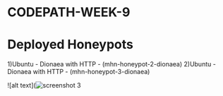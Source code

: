 # CODEPATH-WEEK-9

# Deployed Honeypots

1)Ubuntu - Dionaea with HTTP - (mhn-honeypot-2-dionaea)
2)Ubuntu - Dionaea with HTTP - (mhn-honeypot-3-dionaea)

![alt text](![screenshot 3](https://user-images.githubusercontent.com/17356647/47682563-d0d70880-db9a-11e8-95f5-da274f7e914a.png)


